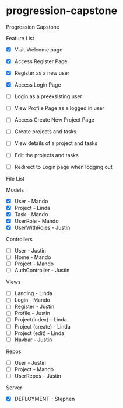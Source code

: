 # progression-capstone
  Progression Capstone 
  
  Feature List
  
  - [X] Visit Welcome page
  - [X] Access Register Page
  - [X] Register as a new user
  - [X] Access Login Page
  - [ ] Login as a preexsisting user
  - [ ] View Profile Page as a logged in user
  - [ ] Access Create New Project Page
  - [ ] Create projects and tasks
  - [ ] View details of a project and tasks
  - [ ] Edit the projects and tasks
  - [ ] Redirect to Login page when logging out
  
  
  File List
  
Models
- [X] User - Mando
- [X] Project - Linda
- [X] Task - Mando
- [X] UserRole - Mando
- [X] UserWithRoles - Justin

Controllers
- [ ] User - Justin
- [ ] Home - Mando
- [ ] Project - Mando 
- [ ] AuthController - Justin
  
Views
- [ ] Landing - Linda
- [ ] Login - Mando
- [ ] Register - Justin
- [ ] Profile - Justin
- [ ] Project(index) - Linda
- [ ] Project (create) - Linda
- [ ] Project (edit) - Linda
- [ ] Navbar - Justin
  
 Repos
- [ ] User - Justin
- [ ] Project - Mando
- [ ] UserRepos - Justin

Server
- [X] DEPLOYMENT - Stephen
